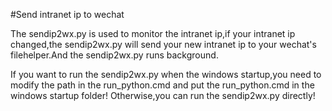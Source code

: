 #Send intranet ip to wechat

The sendip2wx.py is used to monitor the intranet ip,if your intranet ip changed,the sendip2wx.py will send your new intranet ip to your wechat's filehelper.And the sendip2wx.py runs background.


If you want to run the sendip2wx.py when the windows startup,you need to modify the path in the run_python.cmd and put the run_python.cmd in the windows startup folder!
Otherwise,you can run the sendip2wx.py directly!

